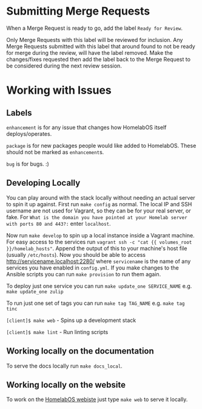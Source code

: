 # Submitting Merge Requests

When a Merge Request is ready to go, add the label `Ready for Review`.

Only Merge Requests with this label will be reviewed for inclusion. Any Merge
Requests submitted with this label that around found to not be ready for merge
during the review, will have the label removed. Make the changes/fixes requested
then add the label back to the Merge Request to be considered during the next
review session.

# Working with Issues

## Labels

`enhancement` is for any issue that changes how HomelabOS itself deploys/operates.

`package` is for new packages people would like added to HomelabOS. These should not be marked as `enhancement`s.

`bug` is for bugs. :)

## Developing Locally

You can play around with the stack locally without needing an actual server to spin it up against.
First run `make config` as normal. The local IP and SSH username are not used for Vagrant, so they can be
for your real server, or fake. For `What is the domain you have pointed at your Homelab server with ports 80 and 443?:`
enter `localhost`.

Now run `make develop` to spin up a local instance inside a Vagrant machine.
For easy access to the services run `vagrant ssh -c "cat {{ volumes_root }}/homelab_hosts"`. Append the output of this to your
machine's host file (usually `/etc/hosts`). Now you should be able to access http://servicename.localhost:2280/
where `servicename` is the name of any services you have enabled in `config.yml`.
If you make changes to the Ansible scripts you can run `make provision` to run them again.

To deploy just one service you can run `make update_one SERVICE_NAME` e.g. `make update_one zulip`

To run just one set of tags you can run `make tag TAG_NAME` e.g. `make tag tinc`

`[client]$ make web` - Spins up a development stack

`[client]$ make lint` - Run linting scripts

## Working locally on the documentation

To serve the docs locally run `make docs_local`.

## Working locally on the website

To work on the [HomelabOS webiste](https://homelabos.com/) just type `make web` to serve it locally.
